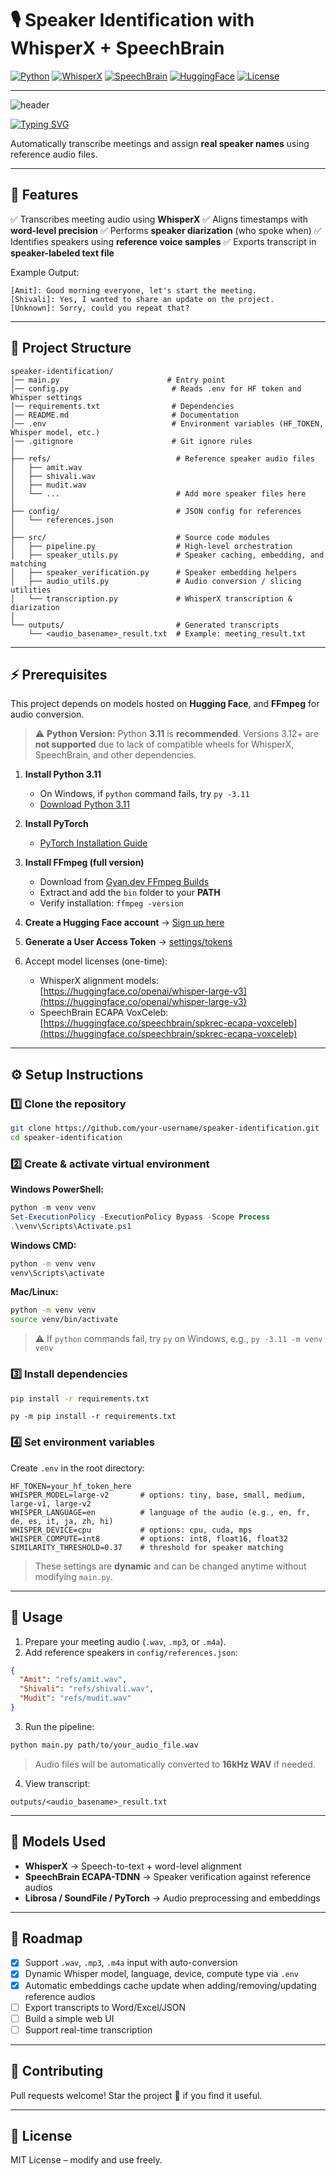 # 🎙️ Speaker Identification with WhisperX + SpeechBrain

[![Python](https://img.shields.io/badge/Python-3.9%2B-blue?logo=python\&logoColor=white)](https://www.python.org/)
[![WhisperX](https://img.shields.io/badge/WhisperX-Transcription-orange?logo=openai\&logoColor=white)](https://github.com/m-bain/whisperx)
[![SpeechBrain](https://img.shields.io/badge/SpeechBrain-Speaker%20Verification-green)](https://huggingface.co/speechbrain/spkrec-ecapa-voxceleb)
[![HuggingFace](https://img.shields.io/badge/Models-HuggingFace-yellow?logo=huggingface\&logoColor=white)](https://huggingface.co)
[![License](https://img.shields.io/badge/License-MIT-lightgrey)](LICENSE)

---

![header](https://capsule-render.vercel.app/api?type=waving\&color=gradient\&height=200\&section=header\&text=Meeting+Transcriber\&fontSize=40\&fontAlignY=35\&desc=WhisperX+%2B+SpeechBrain\&descAlignY=55\&animation=fadeIn)

[![Typing SVG](https://readme-typing-svg.herokuapp.com?font=Fira+Code\&duration=3000\&pause=1000\&color=F77D26\&center=true\&vCenter=true\&width=435\&lines=🎙️+Meeting+Transcription;👥+Speaker+Diarization;🗣️+Custom+Speaker+Labels)](https://git.io/typing-svg)

Automatically transcribe meetings and assign **real speaker names** using reference audio files.

---

## 🚀 Features

✅ Transcribes meeting audio using **WhisperX**
✅ Aligns timestamps with **word-level precision**
✅ Performs **speaker diarization** (who spoke when)
✅ Identifies speakers using **reference voice samples**
✅ Exports transcript in **speaker-labeled text file**

Example Output:

```
[Amit]: Good morning everyone, let's start the meeting.  
[Shivali]: Yes, I wanted to share an update on the project.  
[Unknown]: Sorry, could you repeat that?  
```

---

## 📂 Project Structure

```
speaker-identification/
│── main.py                        # Entry point
│── config.py                       # Reads .env for HF token and Whisper settings
│── requirements.txt                # Dependencies
│── README.md                       # Documentation
│── .env                            # Environment variables (HF_TOKEN, Whisper model, etc.)
│── .gitignore                      # Git ignore rules
│
├── refs/                            # Reference speaker audio files
│   ├── amit.wav
│   ├── shivali.wav
│   ├── mudit.wav
│   └── ...                          # Add more speaker files here
│
├── config/                          # JSON config for references
│   └── references.json
│
├── src/                             # Source code modules
│   ├── pipeline.py                  # High-level orchestration
│   ├── speaker_utils.py             # Speaker caching, embedding, and matching
│   ├── speaker_verification.py      # Speaker embedding helpers
│   ├── audio_utils.py               # Audio conversion / slicing utilities
│   └── transcription.py             # WhisperX transcription & diarization
│
└── outputs/                         # Generated transcripts
    └── <audio_basename>_result.txt  # Example: meeting_result.txt
```

---

## ⚡ Prerequisites

This project depends on models hosted on **Hugging Face**, and **FFmpeg** for audio conversion.

> ⚠️ **Python Version:** Python **3.11** is **recommended**. Versions 3.12+ are **not supported** due to lack of compatible wheels for WhisperX, SpeechBrain, and other dependencies.

1. **Install Python 3.11**

   * On Windows, if `python` command fails, try `py -3.11`
   * [Download Python 3.11](https://www.python.org/downloads/release/python-311x/)

2. **Install PyTorch**

   * [PyTorch Installation Guide](https://pytorch.org/get-started/locally/)

3. **Install FFmpeg (full version)**

   * Download from [Gyan.dev FFmpeg Builds](https://www.gyan.dev/ffmpeg/builds/)
   * Extract and add the `bin` folder to your **PATH**
   * Verify installation: `ffmpeg -version`

4. **Create a Hugging Face account** → [Sign up here](https://huggingface.co/join)

5. **Generate a User Access Token** → [settings/tokens](https://huggingface.co/settings/tokens)

6. Accept model licenses (one-time):

   * WhisperX alignment models: [https://huggingface.co/openai/whisper-large-v3](https://huggingface.co/openai/whisper-large-v3)
   * SpeechBrain ECAPA VoxCeleb: [https://huggingface.co/speechbrain/spkrec-ecapa-voxceleb](https://huggingface.co/speechbrain/spkrec-ecapa-voxceleb)

---

## ⚙️ Setup Instructions

### 1️⃣ Clone the repository

```bash
git clone https://github.com/your-username/speaker-identification.git
cd speaker-identification
```

### 2️⃣ Create & activate virtual environment

**Windows PowerShell:**

```powershell
python -m venv venv
Set-ExecutionPolicy -ExecutionPolicy Bypass -Scope Process
.\venv\Scripts\Activate.ps1
```

**Windows CMD:**

```cmd
python -m venv venv
venv\Scripts\activate
```

**Mac/Linux:**

```bash
python -m venv venv
source venv/bin/activate
```

> ⚠️ If `python` commands fail, try `py` on Windows, e.g., `py -3.11 -m venv venv`

### 3️⃣ Install dependencies

```bash
pip install -r requirements.txt
```

```if pip is not defined
py -m pip install -r requirements.txt
```

### 4️⃣ Set environment variables

Create `.env` in the root directory:

```env
HF_TOKEN=your_hf_token_here
WHISPER_MODEL=large-v2       # options: tiny, base, small, medium, large-v1, large-v2
WHISPER_LANGUAGE=en          # language of the audio (e.g., en, fr, de, es, it, ja, zh, hi)
WHISPER_DEVICE=cpu           # options: cpu, cuda, mps
WHISPER_COMPUTE=int8         # options: int8, float16, float32
SIMILARITY_THRESHOLD=0.37    # threshold for speaker matching
```

> These settings are **dynamic** and can be changed anytime without modifying `main.py`.

---

## 🎤 Usage

1. Prepare your meeting audio (`.wav`, `.mp3`, or `.m4a`).
2. Add reference speakers in `config/references.json`:

```json
{
  "Amit": "refs/amit.wav",
  "Shivali": "refs/shivali.wav",
  "Mudit": "refs/mudit.wav"
}
```

3. Run the pipeline:

```bash
python main.py path/to/your_audio_file.wav
```

> Audio files will be automatically converted to **16kHz WAV** if needed.

4. View transcript:

```
outputs/<audio_basename>_result.txt
```

---

## 🧠 Models Used

* **WhisperX** → Speech-to-text + word-level alignment
* **SpeechBrain ECAPA-TDNN** → Speaker verification against reference audios
* **Librosa / SoundFile / PyTorch** → Audio preprocessing and embeddings

---

## 🚧 Roadmap

* [x] Support `.wav`, `.mp3`, `.m4a` input with auto-conversion
* [x] Dynamic Whisper model, language, device, compute type via `.env`
* [x] Automatic embeddings cache update when adding/removing/updating reference audios
* [ ] Export transcripts to Word/Excel/JSON
* [ ] Build a simple web UI
* [ ] Support real-time transcription

---

## 🤝 Contributing

Pull requests welcome!
Star the project 🌟 if you find it useful.

---

## 📜 License

MIT License – modify and use freely.

